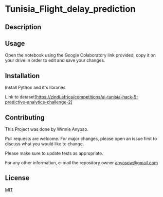 # Tunisia_Flight_delay_prediction


## Description

## Usage
Open the notebook using the Google Colaboratory link provided, copy it on your drive in order to edit and save your changes.

## Installation
Install Python and it's libraries.

Link to dataset[https://zindi.africa/competitions/ai-tunisia-hack-5-predictive-analytics-challenge-2]

## Contributing
This Project was done by Winnie Anyoso.

Pull requests are welcome. For major changes, please open an issue first to discuss what you would like to change.

Please make sure to update tests as appropriate.

For any other information, e-mail the repository owner anyosow@gmail.com

## License
[MIT](https://choosealicense.com/licenses/mit/)

